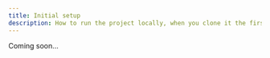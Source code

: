 ```yaml
---
title: Initial setup
description: How to run the project locally, when you clone it the first time.
---
```


Coming soon...
